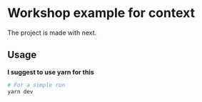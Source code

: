 # Workshop example for context

The project is made with next.

## Usage

**I suggest to use yarn for this**

```bash
# For a simple run
yarn dev
```
